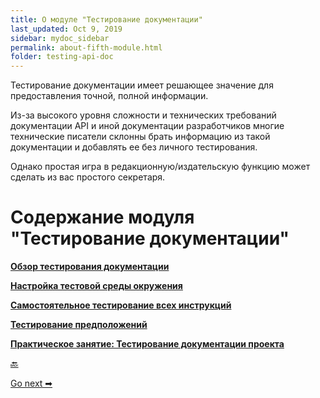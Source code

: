 ```yaml
---
title: О модуле "Тестирование документации"
last_updated: Oct 9, 2019
sidebar: mydoc_sidebar
permalink: about-fifth-module.html
folder: testing-api-doc
---
```


Тестирование документации имеет решающее значение для предоставления точной, полной информации.

Из-за высокого уровня сложности и технических требований документации API и иной документации разработчиков многие технические писатели склонны брать информацию из такой документации и добавлять ее без личного тестирования.

Однако простая игра в редакционную/издательскую функцию может сделать из вас простого секретаря.

# Содержание модуля "Тестирование документации"

[**Обзор тестирования документации**](overview-testing.html)

[**Настройка тестовой среды окружения**](set-up-test-environment.html)

[**Самостоятельное тестирование всех инструкций**](test-instructions-yourself.html)

[**Тестирование предположений**](test-assumptions.html)

[**Практическое занятие: Тестирование документации проекта**](test-documentation.html)

[🔙](integrating-swagger-with-docs.html)

[Go next ➡](overview-testing.html)
